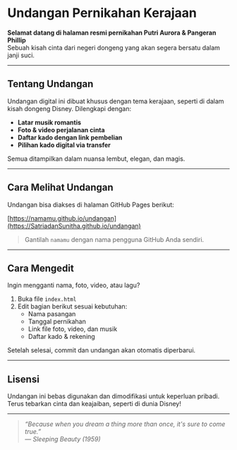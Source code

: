 # Undangan Pernikahan Kerajaan

**Selamat datang di halaman resmi pernikahan Putri Aurora & Pangeran Phillip**  
Sebuah kisah cinta dari negeri dongeng yang akan segera bersatu dalam janji suci.

---

## Tentang Undangan

Undangan digital ini dibuat khusus dengan tema kerajaan, seperti di dalam kisah dongeng Disney. Dilengkapi dengan:

- **Latar musik romantis**
- **Foto & video perjalanan cinta**
- **Daftar kado dengan link pembelian**
- **Pilihan kado digital via transfer**

Semua ditampilkan dalam nuansa lembut, elegan, dan magis.

---

## Cara Melihat Undangan

Undangan bisa diakses di halaman GitHub Pages berikut:

[https://namamu.github.io/undangan](https://SatriadanSunitha.github.io/undangan)

> Gantilah `namamu` dengan nama pengguna GitHub Anda sendiri.

---

## Cara Mengedit

Ingin mengganti nama, foto, video, atau lagu?

1. Buka file `index.html`
2. Edit bagian berikut sesuai kebutuhan:
   - Nama pasangan
   - Tanggal pernikahan
   - Link file foto, video, dan musik
   - Daftar kado & rekening

Setelah selesai, commit dan undangan akan otomatis diperbarui.

---

## Lisensi

Undangan ini bebas digunakan dan dimodifikasi untuk keperluan pribadi.  
Terus tebarkan cinta dan keajaiban, seperti di dunia Disney!

---

> *“Because when you dream a thing more than once, it's sure to come true.”*  
> — *Sleeping Beauty (1959)*
